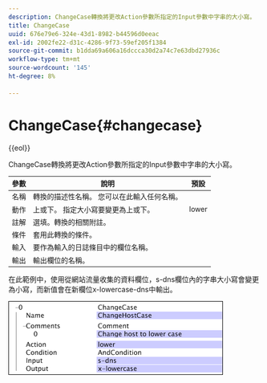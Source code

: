 ```yaml
---
description: ChangeCase轉換將更改Action參數所指定的Input參數中字串的大小寫。
title: ChangeCase
uuid: 676e79e6-324e-43d1-8982-b44596d0eeac
exl-id: 2002fe22-d31c-4286-9f73-59ef205f1384
source-git-commit: b1dda69a606a16dccca30d2a74c7e63dbd27936c
workflow-type: tm+mt
source-wordcount: '145'
ht-degree: 8%

---
```


# ChangeCase{#changecase}

{{eol}}

ChangeCase轉換將更改Action參數所指定的Input參數中字串的大小寫。

| 參數 | 說明 | 預設 |
|---|---|---|
| 名稱 | 轉換的描述性名稱。 您可以在此輸入任何名稱。 |  |
| 動作 | 上或下。 指定大小寫要變更為上或下。 | lower |
| 註解 | 選填。轉換的相關附註。 |  |
| 條件 | 套用此轉換的條件。 |  |
| 輸入 | 要作為輸入的日誌條目中的欄位名稱。 |  |
| 輸出 | 輸出欄位的名稱。 |  |

在此範例中，使用從網站流量收集的資料欄位，s-dns欄位內的字串大小寫會變更為小寫，而新值會在新欄位x-lowercase-dns中輸出。

![](assets/cfg_TransformationType_ChangeCase.png)

